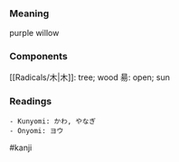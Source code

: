### Meaning

purple willow

### Components

[[Radicals/木|木]]: tree; wood 昜: open; sun

### Readings

```
- Kunyomi: かわ, やなぎ
- Onyomi: ヨウ
```

#kanji